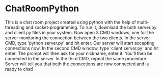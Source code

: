 # ChatRoomPython

This is a chat room project created using python with the help of multi-threading and socket-programming.
To run it, download the both server.py and client.py files in your system.
Now open 3 CMD windows, one for the server monitoring the connection between the two clients.
In the server CMD, type 'python server.py' and hit enter. Our server will start accepting connections now.
In the second CMD window, type 'client server.py' and hit enter. The prompt will then ask for your nickname, enter it. You'll then be connected to the server.
In the third CMD, repeat the same procedure.
Server will tell you that both the connections are now connected and is ready to chat!
